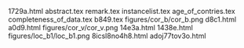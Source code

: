 1729a.html
abstract.tex
remark.tex
instancelist.tex
age_of_contries.tex
completeness_of_data.tex
b849.tex
figures/cor_b/cor_b.png
d8c1.html
a0d9.html
figures/cor_v/cor_v.png
14e3a.html
1438e.html
figures/loc_b1/loc_b1.png
8icsl8no4h8.html
adoj77tov3o.html